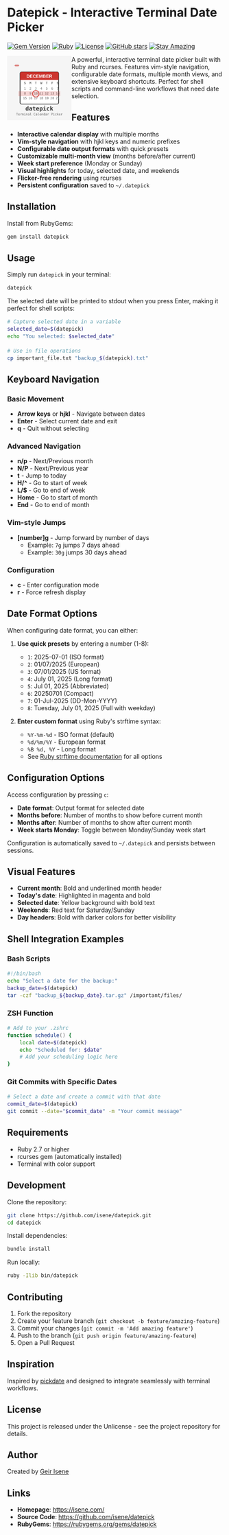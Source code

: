 # Datepick - Interactive Terminal Date Picker

[![Gem Version](https://badge.fury.io/rb/datepick.svg)](https://badge.fury.io/rb/datepick)
[![Ruby](https://img.shields.io/badge/Ruby-CC342D?style=flat&logo=ruby&logoColor=white)](https://www.ruby-lang.org/)
[![License](https://img.shields.io/badge/License-Public%20Domain-brightgreen.svg)](https://unlicense.org/)
[![GitHub stars](https://img.shields.io/github/stars/isene/datepick.svg)](https://github.com/isene/datepick/stargazers)
[![Stay Amazing](https://img.shields.io/badge/Stay-Amazing-blue.svg)](https://isene.org)

<img src="datepick_logo.svg" align="left" width="150" height="150"> A powerful, interactive terminal date picker built with Ruby and rcurses. Features vim-style navigation, configurable date formats, multiple month views, and extensive keyboard shortcuts. Perfect for shell scripts and command-line workflows that need date selection.

## Features

- **Interactive calendar display** with multiple months
- **Vim-style navigation** with hjkl keys and numeric prefixes
- **Configurable date output formats** with quick presets
- **Customizable multi-month view** (months before/after current)
- **Week start preference** (Monday or Sunday)
- **Visual highlights** for today, selected date, and weekends
- **Flicker-free rendering** using rcurses
- **Persistent configuration** saved to `~/.datepick`

## Installation

Install from RubyGems:

```bash
gem install datepick
```

## Usage

Simply run `datepick` in your terminal:

```bash
datepick
```

The selected date will be printed to stdout when you press Enter, making it perfect for shell scripts:

```bash
# Capture selected date in a variable
selected_date=$(datepick)
echo "You selected: $selected_date"

# Use in file operations
cp important_file.txt "backup_$(datepick).txt"
```

## Keyboard Navigation

### Basic Movement
- **Arrow keys** or **hjkl** - Navigate between dates
- **Enter** - Select current date and exit
- **q** - Quit without selecting

### Advanced Navigation
- **n/p** - Next/Previous month
- **N/P** - Next/Previous year
- **t** - Jump to today
- **H/^** - Go to start of week
- **L/$** - Go to end of week
- **Home** - Go to start of month
- **End** - Go to end of month

### Vim-style Jumps
- **[number]g** - Jump forward by number of days
  - Example: `7g` jumps 7 days ahead
  - Example: `30g` jumps 30 days ahead

### Configuration
- **c** - Enter configuration mode
- **r** - Force refresh display

## Date Format Options

When configuring date format, you can either:

1. **Use quick presets** by entering a number (1-8):
   - `1`: 2025-07-01 (ISO format)
   - `2`: 01/07/2025 (European)
   - `3`: 07/01/2025 (US format)
   - `4`: July 01, 2025 (Long format)
   - `5`: Jul 01, 2025 (Abbreviated)
   - `6`: 20250701 (Compact)
   - `7`: 01-Jul-2025 (DD-Mon-YYYY)
   - `8`: Tuesday, July 01, 2025 (Full with weekday)

2. **Enter custom format** using Ruby's strftime syntax:
   - `%Y-%m-%d` - ISO format (default)
   - `%d/%m/%Y` - European format
   - `%B %d, %Y` - Long format
   - See [Ruby strftime documentation](https://ruby-doc.org/core/Time.html#method-i-strftime) for all options

## Configuration Options

Access configuration by pressing `c`:

- **Date format**: Output format for selected date
- **Months before**: Number of months to show before current month
- **Months after**: Number of months to show after current month  
- **Week starts Monday**: Toggle between Monday/Sunday week start

Configuration is automatically saved to `~/.datepick` and persists between sessions.

## Visual Features

- **Current month**: Bold and underlined month header
- **Today's date**: Highlighted in magenta and bold
- **Selected date**: Yellow background with bold text
- **Weekends**: Red text for Saturday/Sunday
- **Day headers**: Bold with darker colors for better visibility

## Shell Integration Examples

### Bash Scripts
```bash
#!/bin/bash
echo "Select a date for the backup:"
backup_date=$(datepick)
tar -czf "backup_${backup_date}.tar.gz" /important/files/
```

### ZSH Function
```zsh
# Add to your .zshrc
function schedule() {
    local date=$(datepick)
    echo "Scheduled for: $date"
    # Add your scheduling logic here
}
```

### Git Commits with Specific Dates
```bash
# Select a date and create a commit with that date
commit_date=$(datepick)
git commit --date="$commit_date" -m "Your commit message"
```

## Requirements

- Ruby 2.7 or higher
- rcurses gem (automatically installed)
- Terminal with color support

## Development

Clone the repository:
```bash
git clone https://github.com/isene/datepick.git
cd datepick
```

Install dependencies:
```bash
bundle install
```

Run locally:
```bash
ruby -Ilib bin/datepick
```

## Contributing

1. Fork the repository
2. Create your feature branch (`git checkout -b feature/amazing-feature`)
3. Commit your changes (`git commit -m 'Add amazing feature'`)
4. Push to the branch (`git push origin feature/amazing-feature`)
5. Open a Pull Request

## Inspiration

Inspired by [pickdate](https://github.com/maraloon/pickdate) and designed to integrate seamlessly with terminal workflows.

## License

This project is released under the Unlicense - see the project repository for details.

## Author

Created by [Geir Isene](https://isene.com/)

## Links

- **Homepage**: https://isene.com/
- **Source Code**: https://github.com/isene/datepick
- **RubyGems**: https://rubygems.org/gems/datepick
